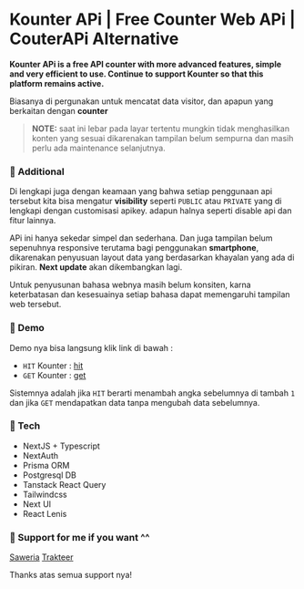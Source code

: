 # Kounter APi | Free Counter Web APi | CouterAPi Alternative

**Kounter APi is a free API counter with more advanced features, simple and very efficient to use. Continue to support Kounter so that this platform remains active.**

Biasanya di pergunakan untuk mencatat data visitor, dan apapun yang berkaitan dengan **counter**

> **NOTE:** saat ini lebar pada layar tertentu mungkin tidak menghasilkan konten yang sesuai
> dikarenakan tampilan belum sempurna dan masih perlu ada maintenance selanjutnya.

### 🔹 Additional

Di lengkapi juga dengan keamaan yang bahwa setiap penggunaan api tersebut kita bisa mengatur **visibility** seperti `PUBLIC` atau `PRIVATE` yang di lengkapi dengan customisasi apikey. adapun halnya seperti disable api dan fitur lainnya.

APi ini hanya sekedar simpel dan sederhana. Dan juga tampilan belum sepenuhnya responsive terutama bagi penggunakan **smartphone**, dikarenakan penyusuan layout data yang berdasarkan khayalan yang ada di pikiran. **Next update** akan dikembangkan lagi.

Untuk penyusunan bahasa webnya masih belum konsiten, karna keterbatasan dan kesesuainya setiap bahasa dapat memengaruhi tampilan web tersebut.

### 🔹 Demo

Demo nya bisa langsung klik link di bawah :

- `HIT` Kounter : [hit](https://kounter.vercel.app/hit/81sf6yeootf)
- `GET` Kounter : [get](https://kounter.vercel.app/get/81sf6yeootf)

Sistemnya adalah jika `HIT` berarti menambah angka sebelumnya di tambah `1` dan jika `GET` mendapatkan data tanpa mengubah data sebelumnya.

### 🔹 Tech

- NextJS + Typescript
- NextAuth
- Prisma ORM
- Postgresql DB
- Tanstack React Query
- Tailwindcss
- Next UI
- React Lenis

### 🔹 Support for me if you want ^^

[Saweria](https://saweria.co/zaadevofc)
[Trakteer](https://trakteer.id/zaadevofc/tip)

Thanks atas semua support nya!